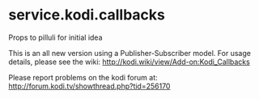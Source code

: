 service.kodi.callbacks
=======================
Props to pilluli for initial idea

This is an all new version using a Publisher-Subscriber model.
For usage details, please see the wiki: http://kodi.wiki/view/Add-on:Kodi_Callbacks

Please report problems on the kodi forum at: http://forum.kodi.tv/showthread.php?tid=256170
